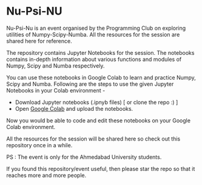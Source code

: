 # Nu-Psi-NU

Nu-Psi-Nu is an event organised by the Programming Club on exploring utilities of Numpy-Scipy-Numba. All the resources for the session are shared here for reference.

The repository contains Jupyter Notebooks for the session. The notebooks contains in-depth information about various functions and modules of Numpy, Scipy and Numba respectively. 

You can use these notebooks in Google Colab to learn and practice Numpy, Scipy and Numba. Following are the steps to use the given Jupyter Notebooks in your Colab environment - 

  - Download Jupyter notebooks (.ipnyb files) [ or clone the repo :) ]
  - Open [Google Colab](https://colab.research.google.com/)  and upload the notebooks.
  
  
Now you would be able to code and edit these notebooks on your Google Colab environment. 

All the resources for the session will be shared here so check out this repository once in a while.

PS : The event is only for the Ahmedabad University students.

If you found this repository/event useful, then please star the repo so that it reaches more and more people. 	   

